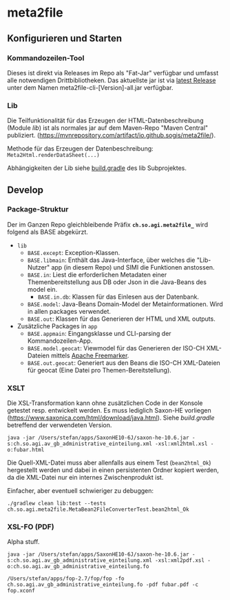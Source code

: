 # meta2file

## Konfigurieren und Starten

### Kommandozeilen-Tool

Dieses ist direkt via Releases im Repo als "Fat-Jar" verfügbar und umfasst alle notwendigen Drittbibliotheken. Das aktuellste jar ist via [latest Release](https://github.com/sogis/meta2file/releases/latest) unter dem Namen meta2file-cli-\[Version\]-all.jar verfügbar.

### Lib

Die Teilfunktionalität für das Erzeugen der HTML-Datenbeschreibung (Module _lib_) ist als normales jar auf dem Maven-Repo "Maven Central" publiziert. (https://mvnrepository.com/artifact/io.github.sogis/meta2file/).

Methode für das Erzeugen der Datenbeschreibung: `Meta2Html.renderDataSheet(...)`

Abhängigkeiten der Lib siehe [build.gradle](lib/build.gradle) des lib Subprojektes.

## Develop

### Package-Struktur

Der im Ganzen Repo gleichbleibende Präfix **`ch.so.agi.meta2file_`** wird folgend als BASE abgekürzt.

* `lib`
  * `BASE.except`: Exception-Klassen. 
  * `BASE.libmain`: Enthält das Java-Interface, über welches die "Lib-Nutzer" app (in diesem Repo) und SIMI die Funktionen anstossen.  
  * `BASE.in`: Liest die erforderlichen Metadaten einer Themenbereitstellung aus DB oder Json in die Java-Beans des model ein.  
    * `BASE.in.db`:  Klassen für das Einlesen aus der Datenbank.
  * `BASE.model`: Java-Beans Domain-Model der Metainformationen. Wird in allen packages verwendet.
  * `BASE.out`: Klassen für das Generieren der HTML und XML outputs.   
* Zusätzliche Packages in `app`
  * `BASE.appmain`: Eingangsklasse und CLI-parsing der Kommandozeilen-App.
  * `BASE.model.geocat`: Viewmodel für das Generieren der ISO-CH XML-Dateien mittels [Apache Freemarker](https://freemarker.apache.org/).
  * `BASE.out.geocat`: Generiert aus den Beans die ISO-CH XML-Dateien für geocat (Eine Datei pro Themen-Bereitstellung).

### XSLT

Die XSL-Transformation kann ohne zusätzlichen Code in der Konsole getestet resp. entwickelt werden. Es muss lediglich Saxon-HE vorliegen (https://www.saxonica.com/html/download/java.html). Siehe _build.gradle_ betreffend der verwendeten Version.

```
java -jar /Users/stefan/apps/SaxonHE10-6J/saxon-he-10.6.jar -s:ch.so.agi.av_gb_administrative_einteilung.xml -xsl:xml2html.xsl -o:fubar.html
```

Die Quell-XML-Datei muss aber allenfalls aus einem Test (`bean2html_Ok`) hergestellt werden und dabei in einen persistenten Ordner kopiert werden, da die XML-Datei nur ein internes Zwischenprodukt ist. 

Einfacher, aber eventuell schwieriger zu debuggen:

```
./gradlew clean lib:test --tests ch.so.agi.meta2file.MetaBean2FileConverterTest.bean2html_Ok
```

### XSL-FO (PDF)

Alpha stuff.

```
java -jar /Users/stefan/apps/SaxonHE10-6J/saxon-he-10.6.jar -s:ch.so.agi.av_gb_administrative_einteilung.xml -xsl:xml2pdf.xsl -o:ch.so.agi.av_gb_administrative_einteilung.fo

/Users/stefan/apps/fop-2.7/fop/fop -fo ch.so.agi.av_gb_administrative_einteilung.fo -pdf fubar.pdf -c fop.xconf
```
